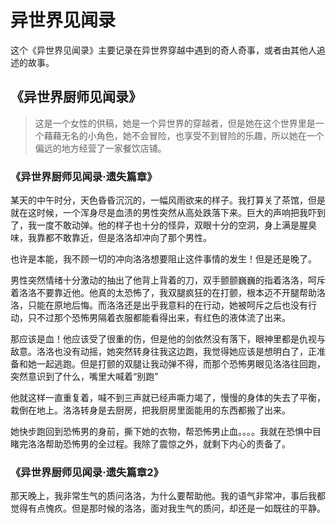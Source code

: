 # 异世界见闻录

这个《异世界见闻录》主要记录在异世界穿越中遇到的奇人奇事，或者由其他人追述的故事。

## 《异世界厨师见闻录》

> 这是一个女性的供稿，她是一个异世界的穿越者，但是她在这个世界里是一个藉藉无名的小角色，她不会冒险，也享受不到冒险的乐趣，所以她在一个偏远的地方经营了一家餐饮店铺。

### 《异世界厨师见闻录·遗失篇章》

某天的中午时分，天色昏昏沉沉的，一幅风雨欲来的样子。我打算关了茶馆，但是就在这时候，一个浑身尽是血渍的男性突然从高处跌落下来。巨大的声响把我吓到了，我一度不敢动弹。他的样子也十分的怪异，双眼十分的空洞，身上满是腥臭味，我靠都不敢靠近，但是洛洛却冲向了那个男性。



也许是本能，我不顾一切的冲向洛洛想要阻止这件事情的发生！但是还是晚了。



男性突然情绪十分激动的抽出了他背上背着的刀，双手颤颤巍巍的指着洛洛，呵斥着洛洛不要靠近他。他真的太恐怖了，我双腿疯狂的在打颤，根本迈不开腿帮助洛洛，只能在原地后悔。而洛洛还是出乎我意料的在行动，她被呵斥之后也没有行动，只不过那个恐怖男隔着衣服都能看得出来，有红色的液体流了出来。



那应该是血！他应该受了很重的伤，但是他的剑依然没有落下，眼神里都是仇视与敌意。洛洛也没有动摇，她突然转身往我这边跑，我觉得她应该是想明白了，正准备和她一起逃跑。但是打颤的双腿让我动弹不得，而那个恐怖男眼见洛洛往回跑，突然意识到了什么，嘴里大喊着“别跑”



他就这样一直重复着，喊不到三声就已经声嘶力竭了，慢慢的身体的失去了平衡，栽倒在地上。洛洛转身是去厨房，把我厨房里面能用的东西都搬了出来。



她快步跑回到恐怖男的身前，撕下她的衣物，帮恐怖男止血。。。。我就在恐惧中目睹完洛洛帮助恐怖男的全过程。我除了震惊之外，就剩下内心的责备了。

### 《异世界厨师见闻录·遗失篇章2》

那天晚上，我非常生气的质问洛洛，为什么要帮助他。我的语气非常冲，事后我都觉得有点愧疚。但是那时候的洛洛，面对我生气的质问，却还是一如既往的平静。